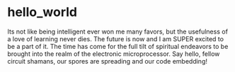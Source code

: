 # hello_world

Its not like being intelligent ever won me many favors, but the usefulness of a love of learning never dies.
The future is now and I am SUPER excited to be a part of it. The time has come for the full tilt of spiritual endeavors to be brought into the realm of the electronic microprocessor. Say hello, fellow circuit shamans, our spores are spreading and our code embedding!
